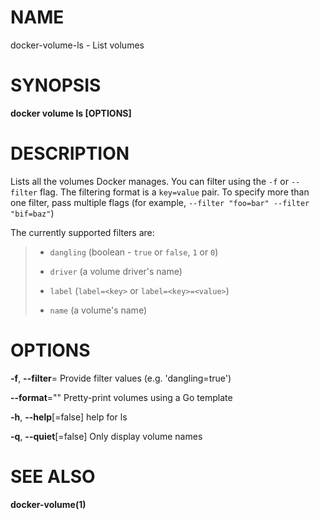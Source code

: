 # NAME

docker-volume-ls - List volumes

# SYNOPSIS

**docker volume ls \[OPTIONS\]**

# DESCRIPTION

Lists all the volumes Docker manages. You can filter using the `-f` or `--filter` flag. The filtering format is a `key=value` pair. To specify more than one filter, pass multiple flags (for example, `--filter "foo=bar" --filter "bif=baz"`)

The currently supported filters are:

> -   `dangling` (boolean - `true` or `false`, `1` or `0`)
>
> -   `driver` (a volume driver's name)
>
> -   `label` (`label=<key>` or `label=<key>=<value>`)
>
> -   `name` (a volume's name)

# OPTIONS

**-f**, **--filter**= Provide filter values (e.g. 'dangling=true')

**--format**="" Pretty-print volumes using a Go template

**-h**, **--help**\[=false\] help for ls

**-q**, **--quiet**\[=false\] Only display volume names

# SEE ALSO

**docker-volume(1)**
